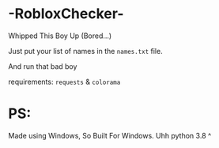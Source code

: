 # -RobloxChecker-
Whipped This Boy Up (Bored...)


Just put your list of names in the `names.txt` file.

And run that bad boy

requirements: `requests` & `colorama`

# PS:
  Made using Windows, So Built For Windows. Uhh python 3.8 ^
